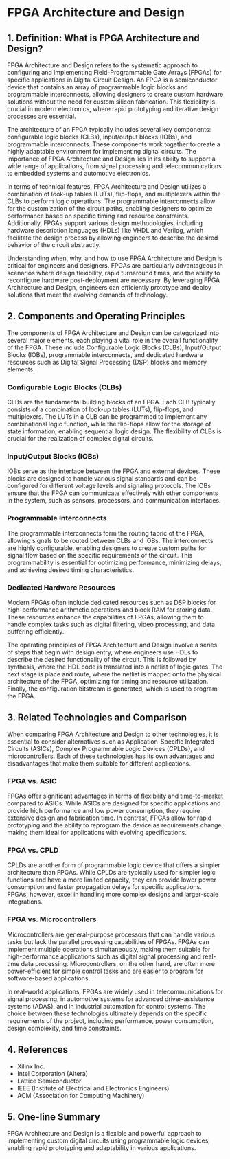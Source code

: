 # FPGA Architecture and Design

## 1. Definition: What is **FPGA Architecture and Design**?
FPGA Architecture and Design refers to the systematic approach to configuring and implementing Field-Programmable Gate Arrays (FPGAs) for specific applications in Digital Circuit Design. An FPGA is a semiconductor device that contains an array of programmable logic blocks and programmable interconnects, allowing designers to create custom hardware solutions without the need for custom silicon fabrication. This flexibility is crucial in modern electronics, where rapid prototyping and iterative design processes are essential.

The architecture of an FPGA typically includes several key components: configurable logic blocks (CLBs), input/output blocks (IOBs), and programmable interconnects. These components work together to create a highly adaptable environment for implementing digital circuits. The importance of FPGA Architecture and Design lies in its ability to support a wide range of applications, from signal processing and telecommunications to embedded systems and automotive electronics.

In terms of technical features, FPGA Architecture and Design utilizes a combination of look-up tables (LUTs), flip-flops, and multiplexers within the CLBs to perform logic operations. The programmable interconnects allow for the customization of the circuit paths, enabling designers to optimize performance based on specific timing and resource constraints. Additionally, FPGAs support various design methodologies, including hardware description languages (HDLs) like VHDL and Verilog, which facilitate the design process by allowing engineers to describe the desired behavior of the circuit abstractly.

Understanding when, why, and how to use FPGA Architecture and Design is critical for engineers and designers. FPGAs are particularly advantageous in scenarios where design flexibility, rapid turnaround times, and the ability to reconfigure hardware post-deployment are necessary. By leveraging FPGA Architecture and Design, engineers can efficiently prototype and deploy solutions that meet the evolving demands of technology.

## 2. Components and Operating Principles
The components of FPGA Architecture and Design can be categorized into several major elements, each playing a vital role in the overall functionality of the FPGA. These include Configurable Logic Blocks (CLBs), Input/Output Blocks (IOBs), programmable interconnects, and dedicated hardware resources such as Digital Signal Processing (DSP) blocks and memory elements.

### Configurable Logic Blocks (CLBs)
CLBs are the fundamental building blocks of an FPGA. Each CLB typically consists of a combination of look-up tables (LUTs), flip-flops, and multiplexers. The LUTs in a CLB can be programmed to implement any combinational logic function, while the flip-flops allow for the storage of state information, enabling sequential logic design. The flexibility of CLBs is crucial for the realization of complex digital circuits.

### Input/Output Blocks (IOBs)
IOBs serve as the interface between the FPGA and external devices. These blocks are designed to handle various signal standards and can be configured for different voltage levels and signaling protocols. The IOBs ensure that the FPGA can communicate effectively with other components in the system, such as sensors, processors, and communication interfaces.

### Programmable Interconnects
The programmable interconnects form the routing fabric of the FPGA, allowing signals to be routed between CLBs and IOBs. The interconnects are highly configurable, enabling designers to create custom paths for signal flow based on the specific requirements of the circuit. This programmability is essential for optimizing performance, minimizing delays, and achieving desired timing characteristics.

### Dedicated Hardware Resources
Modern FPGAs often include dedicated resources such as DSP blocks for high-performance arithmetic operations and block RAM for storing data. These resources enhance the capabilities of FPGAs, allowing them to handle complex tasks such as digital filtering, video processing, and data buffering efficiently.

The operating principles of FPGA Architecture and Design involve a series of steps that begin with design entry, where engineers use HDLs to describe the desired functionality of the circuit. This is followed by synthesis, where the HDL code is translated into a netlist of logic gates. The next stage is place and route, where the netlist is mapped onto the physical architecture of the FPGA, optimizing for timing and resource utilization. Finally, the configuration bitstream is generated, which is used to program the FPGA.

## 3. Related Technologies and Comparison
When comparing FPGA Architecture and Design to other technologies, it is essential to consider alternatives such as Application-Specific Integrated Circuits (ASICs), Complex Programmable Logic Devices (CPLDs), and microcontrollers. Each of these technologies has its own advantages and disadvantages that make them suitable for different applications.

### FPGA vs. ASIC
FPGAs offer significant advantages in terms of flexibility and time-to-market compared to ASICs. While ASICs are designed for specific applications and provide high performance and low power consumption, they require extensive design and fabrication time. In contrast, FPGAs allow for rapid prototyping and the ability to reprogram the device as requirements change, making them ideal for applications with evolving specifications.

### FPGA vs. CPLD
CPLDs are another form of programmable logic device that offers a simpler architecture than FPGAs. While CPLDs are typically used for simpler logic functions and have a more limited capacity, they can provide lower power consumption and faster propagation delays for specific applications. FPGAs, however, excel in handling more complex designs and larger-scale integrations.

### FPGA vs. Microcontrollers
Microcontrollers are general-purpose processors that can handle various tasks but lack the parallel processing capabilities of FPGAs. FPGAs can implement multiple operations simultaneously, making them suitable for high-performance applications such as digital signal processing and real-time data processing. Microcontrollers, on the other hand, are often more power-efficient for simple control tasks and are easier to program for software-based applications.

In real-world applications, FPGAs are widely used in telecommunications for signal processing, in automotive systems for advanced driver-assistance systems (ADAS), and in industrial automation for control systems. The choice between these technologies ultimately depends on the specific requirements of the project, including performance, power consumption, design complexity, and time constraints.

## 4. References
- Xilinx Inc.
- Intel Corporation (Altera)
- Lattice Semiconductor
- IEEE (Institute of Electrical and Electronics Engineers)
- ACM (Association for Computing Machinery)

## 5. One-line Summary
FPGA Architecture and Design is a flexible and powerful approach to implementing custom digital circuits using programmable logic devices, enabling rapid prototyping and adaptability in various applications.